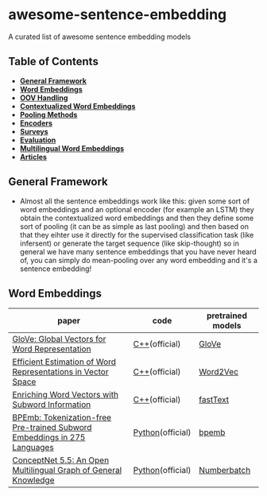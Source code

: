 # awesome-sentence-embedding
A curated list of awesome sentence embedding models

## Table of Contents


* **[General Framework](#general-framework)**
* **[Word Embeddings](#word-embeddings)**
* **[OOV Handling](#oov-handling)**
* **[Contextualized Word Embeddings](#contextualized-word-embeddings)**
* **[Pooling Methods](#pooling-methods)**
* **[Encoders](#encoders)**
* **[Surveys](#surveys)**
* **[Evaluation](#evaluation)**
* **[Multilingual Word Embeddings](#multilingual-word-embeddings)**
* **[Articles](#articles)**

## General Framework

* Almost all the sentence embeddings work like this: given some sort of word embeddings and an optional encoder (for example an LSTM) they obtain the contextualized word embeddings and then they define some sort of pooling (it can be as simple as last pooling) and then based on that they eihter use it directly for the supervised classification task (like infersent) or generate the target sequence (like skip-thought) so in general we have many sentence embeddings that you have never heard of, you can simply do mean-pooling over any word embedding and it's a sentence embedding!

## Word Embeddings

|paper|code|pretrained models|
|---|---|---|
|[GloVe: Global Vectors for Word Representation](https://nlp.stanford.edu/pubs/glove.pdf)|[C++](https://github.com/stanfordnlp/GloVe)(official)|[GloVe](https://nlp.stanford.edu/projects/glove/)|
|[Efficient Estimation of Word Representations in Vector Space](http://arxiv.org/pdf/1301.3781.pdf)|[C++](https://code.google.com/archive/p/word2vec/)(official)|[Word2Vec](https://code.google.com/archive/p/word2vec/)|
|[Enriching Word Vectors with Subword Information](https://arxiv.org/abs/1607.04606)|[C++](https://github.com/facebookresearch/fastText)(official)|[fastText](https://fasttext.cc/docs/en/english-vectors.html)|
|[BPEmb: Tokenization-free Pre-trained Subword Embeddings in 275 Languages](https://arxiv.org/pdf/1710.02187.pdf)|[Python](https://github.com/bheinzerling/bpemb)(official)|[bpemb](https://github.com/bheinzerling/bpemb#downloads-for-each-language)|
|[ConceptNet 5.5: An Open Multilingual Graph of General Knowledge](https://arxiv.org/pdf/1612.03975.pdf)|[Python](https://github.com/commonsense/conceptnet-numberbatch)(official)|[Numberbatch](https://github.com/commonsense/conceptnet-numberbatch#downloads)|
